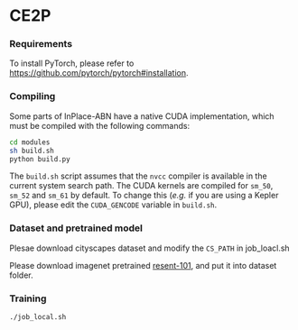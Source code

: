 # CE2P

### Requirements

To install PyTorch, please refer to https://github.com/pytorch/pytorch#installation.

### Compiling

Some parts of InPlace-ABN have a native CUDA implementation, which must be compiled with the following commands:
```bash
cd modules
sh build.sh
python build.py
``` 
The `build.sh` script assumes that the `nvcc` compiler is available in the current system search path.
The CUDA kernels are compiled for `sm_50`, `sm_52` and `sm_61` by default.
To change this (_e.g._ if you are using a Kepler GPU), please edit the `CUDA_GENCODE` variable in `build.sh`.

### Dataset and pretrained model

Plesae download cityscapes dataset and modify the `CS_PATH` in job_loacl.sh

Please download imagenet pretrained [resent-101](https://pan.baidu.com/s/1YMiL0lFgpzhIfD_IjwSJjw), and put it into dataset folder.

### Training 
```bash
./job_local.sh
``` 
